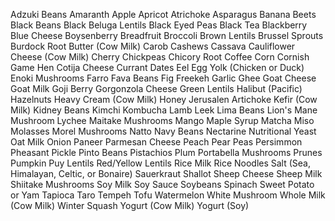 Adzuki Beans
Amaranth
Apple
Apricot
Atrichoke
Asparagus
Banana
Beets
Black Beans
Black Beluga Lentils
Black Eyed Peas
Black Tea
Blackberry
Blue Cheese
Boysenberry
Breadfruit
Broccoli
Brown Lentils
Brussel Sprouts
Burdock Root
Butter (Cow Milk)
Carob
Cashews
Cassava
Cauliflower
Cheese (Cow Milk)
Cherry
Chickpeas
Chicory Root
Coffee
Corn
Cornish Game Hen
Cotija Cheese
Currant
Dates
Eel
Egg Yolk (Chicken or Duck)
Enoki Mushrooms
Farro
Fava Beans
Fig
Freekeh
Garlic
Ghee
Goat Cheese
Goat Milk
Goji Berry
Gorgonzola Cheese
Green Lentils
Halibut (Pacific)
Hazelnuts
Heavy Cream (Cow Milk)
Honey
Jerusalen Artichoke
Kefir (Cow Milk)
Kidney Beans
Kimchi
Kombucha
Lamb
Leek
Lima Beans
Lion's Mane Mushroom
Lychee
Maitake Mushrooms
Mango
Maple Syrup
Matcha
Miso
Molasses
Morel Mushrooms
Natto
Navy Beans
Nectarine
Nutritional Yeast
Oat Milk
Onion
Paneer
Parmesan Cheese
Peach
Pear
Peas
Persimmon
Pheasant
Pickle
Pinto Beans
Pistachios
Plum
Portabella Mushrooms
Prunes
Pumpkin
Puy Lentils
Red/Yellow Lentils
Rice Milk
Rice Noodles
Salt (Sea, Himalayan, Celtic, or Bonaire)
Sauerkraut
Shallot
Sheep Cheese
Sheep Milk
Shiitake Mushrooms
Soy Milk
Soy Sauce
Soybeans
Spinach
Sweet Potato or Yam
Tapioca
Taro
Tempeh
Tofu
Watermelon
White Mushroom
Whole Milk (Cow Milk)
Winter Squash
Yogurt (Cow Milk)
Yogurt (Soy)
